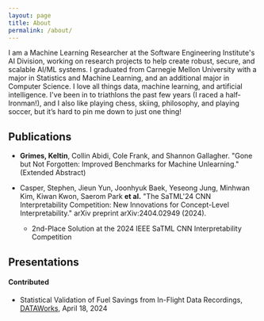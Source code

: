 ```yaml
---
layout: page
title: About
permalink: /about/
---
```


I am a Machine Learning Researcher at the Software Engineering Institute's AI Division, working on research projects to help create robust, secure, and scalable AI/ML systems. I graduated from Carnegie Mellon University with a major in Statistics and Machine Learning, and an additional major in Computer Science. I love all things data, machine learning, and artificial intelligence. I've been in to triathlons the past few years (I raced a half-Ironman!), and I also like playing chess, skiing, philosophy, and playing soccer, but it’s hard to pin me down to just one thing!

## Publications

- **Grimes, Keltin**, Collin Abidi, Cole Frank, and Shannon Gallagher. "Gone but Not Forgotten: Improved Benchmarks for Machine Unlearning." (Extended Abstract)

- Casper, Stephen, Jieun Yun, Joonhyuk Baek, Yeseong Jung, Minhwan Kim, Kiwan Kwon, Saerom Park **et al.** "The SaTML'24 CNN Interpretability Competition: New Innovations for Concept-Level Interpretability." arXiv preprint arXiv:2404.02949 (2024).
    - 2nd-Place Solution at the 2024 IEEE SaTML CNN Interpretability Competition

## Presentations

#### Contributed

- Statistical Validation of Fuel Savings from In-Flight Data Recordings, [DATAWorks](https://dataworks.testscience.org/), April 18, 2024